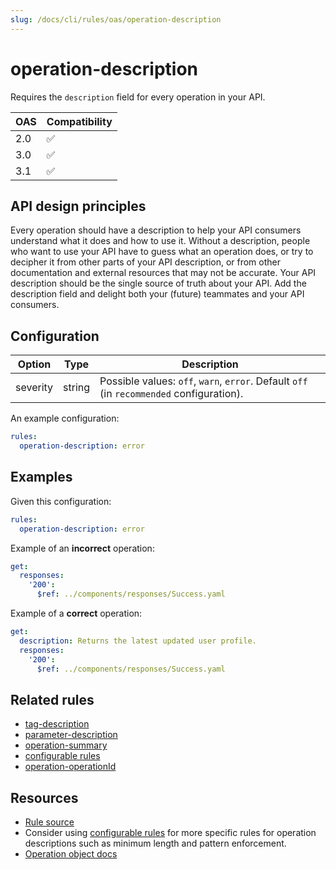 ```yaml
---
slug: /docs/cli/rules/oas/operation-description
---
```


# operation-description

Requires the `description` field for every operation in your API.

| OAS | Compatibility |
| --- | ------------- |
| 2.0 | ✅            |
| 3.0 | ✅            |
| 3.1 | ✅            |

## API design principles

Every operation should have a description to help your API consumers understand what it does and how to use it.
Without a description, people who want to use your API have to guess what an operation does, or try to decipher it from other parts of your API description, or from other documentation and external resources that may not be accurate. Your API description should be the single source of truth about your API.
Add the description field and delight both your (future) teammates and your API consumers.

## Configuration

| Option   | Type   | Description                                                                              |
| -------- | ------ | ---------------------------------------------------------------------------------------- |
| severity | string | Possible values: `off`, `warn`, `error`. Default `off` (in `recommended` configuration). |

An example configuration:

```yaml
rules:
  operation-description: error
```

## Examples

Given this configuration:

```yaml
rules:
  operation-description: error
```

Example of an **incorrect** operation:

```yaml
get:
  responses:
    '200':
      $ref: ../components/responses/Success.yaml
```

Example of a **correct** operation:

```yaml Example
get:
  description: Returns the latest updated user profile.
  responses:
    '200':
      $ref: ../components/responses/Success.yaml
```

## Related rules

- [tag-description](./tag-description.md)
- [parameter-description](./parameter-description.md)
- [operation-summary](./operation-summary.md)
- [configurable rules](../configurable-rules.md)
- [operation-operationId](./operation-operationId.md)

## Resources

- [Rule source](https://github.com/Redocly/redocly-cli/blob/main/packages/core/src/rules/common/operation-description.ts)
- Consider using [configurable rules](../configurable-rules.md) for more specific rules for operation descriptions such as minimum length and pattern enforcement.
- [Operation object docs](https://redocly.com/docs/openapi-visual-reference/operation/)

